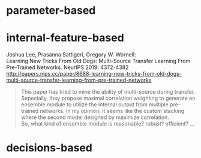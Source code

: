 
# parameter-based



# internal-feature-based

Joshua Lee, Prasanna Sattigeri, Gregory W. Wornell:  
Learning New Tricks From Old Dogs: Multi-Source Transfer Learning From Pre-Trained Networks. NeurIPS 2019: 4372-4382  
http://papers.nips.cc/paper/8688-learning-new-tricks-from-old-dogs-multi-source-transfer-learning-from-pre-trained-networks  
> This paper has tried to mine the ability of multi-source during transfer. Sepecially, they propose maximal correlation weighting to generate an ensemble module to utilize the internal output from multiple pre-trained networks.
> In my opinion, it seems like the custom stacking where the second model designed by maximize correlation.  
> So, what kind of ensemble module is reasonable? robust? efficient? ...

# decisions-based

